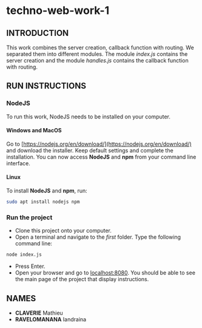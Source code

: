 # techno-web-work-1

## INTRODUCTION
This work combines the server creation, callback function with routing. We separated them into different modules. The module *index.js* contains the server creation and the module *handles.js* contains the callback function with routing.

## RUN INSTRUCTIONS

### NodeJS

To run this work, NodeJS needs to be installed on your computer. 

#### Windows and MacOS

Go to [https://nodejs.org/en/download/](https://nodejs.org/en/download/) and download the installer. Keep default settings and complete the installation.
You can now access **NodeJS** and **npm** from your command line interface.

#### Linux 

To install **NodeJS** and **npm**, run:
```bash
sudo apt install nodejs npm
```

### Run the project

- Clone this project onto your computer. 
- Open a terminal and navigate to the *first* folder. Type the following command line: 
```bash
node index.js
```
- Press Enter.
- Open your browser and go to [localhost:8080](http://localhost:8080/).
You should be able to see the main page of the project that display instructions.

## NAMES
- **CLAVERIE** Mathieu
- **RAVELOMANANA** Iandraina

